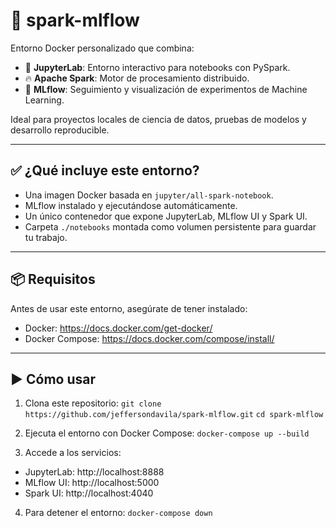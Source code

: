 # 🚀 spark-mlflow

Entorno Docker personalizado que combina:

- 📘 **JupyterLab**: Entorno interactivo para notebooks con PySpark.
- 🔥 **Apache Spark**: Motor de procesamiento distribuido.
- 🧪 **MLflow**: Seguimiento y visualización de experimentos de Machine Learning.

Ideal para proyectos locales de ciencia de datos, pruebas de modelos y desarrollo reproducible.

---

## ✅ ¿Qué incluye este entorno?

- Una imagen Docker basada en `jupyter/all-spark-notebook`.
- MLflow instalado y ejecutándose automáticamente.
- Un único contenedor que expone JupyterLab, MLflow UI y Spark UI.
- Carpeta `./notebooks` montada como volumen persistente para guardar tu trabajo.

---

## 📦 Requisitos

Antes de usar este entorno, asegúrate de tener instalado:

- Docker: https://docs.docker.com/get-docker/
- Docker Compose: https://docs.docker.com/compose/install/

---

## ▶️ Cómo usar

1. Clona este repositorio:
`git clone https://github.com/jeffersondavila/spark-mlflow.git`
`cd spark-mlflow`

2. Ejecuta el entorno con Docker Compose:
`docker-compose up --build`

3. Accede a los servicios:
- JupyterLab: http://localhost:8888
- MLflow UI: http://localhost:5000
- Spark UI: http://localhost:4040

4. Para detener el entorno:
`docker-compose down`
